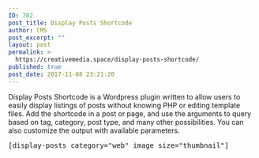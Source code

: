 ```yaml
---
ID: 702
post_title: Display Posts Shortcode
author: CMS
post_excerpt: ""
layout: post
permalink: >
  https://creativemedia.space/display-posts-shortcode/
published: true
post_date: 2017-11-08 23:21:20
---
```

Display Posts Shortcode is a Wordpress plugin written to allow users to easily display listings of posts without knowing PHP or editing template files. Add the shortcode in a post or page, and use the arguments to query based on tag, category, post type, and many other possibilities. You can also customize the output with available parameters.

<code></code>
<pre>[display-posts category="web" image_size="thumbnail"]</pre>
&nbsp;